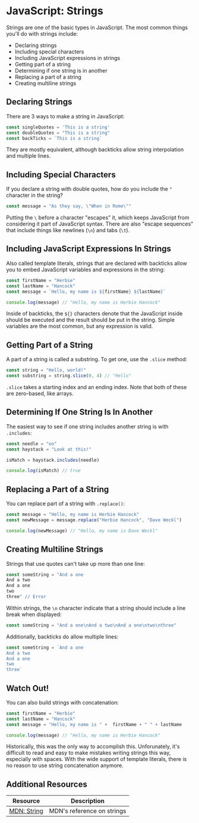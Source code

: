 # JavaScript: Strings

Strings are one of the basic types in JavaScript. The most common things you'll do with strings include:

* Declaring strings
* Including special characters
* Including JavaScript expressions in strings
* Getting part of a string
* Determining if one string is in another
* Replacing a part of a string
* Creating multiline strings

## Declaring Strings

There are 3 ways to make a string in JavaScript:

```js
const singleQuotes = 'This is a string'
const doubleQuotes = "This is a string"
const backTicks = `This is a string`
```

They are mostly equivalent, although backticks allow string interpolation and multiple lines.

## Including Special Characters

If you declare a string with double quotes, how do you include the `"` character in the string?

```js
const message = "As they say, \"When in Rome\""
```

Putting the `\` before a character "escapes" it, which keeps JavaScript from considering it part of JavaScript syntax. There are also "escape sequences" that include things like newlines (`\n`) and tabs (`\t`).

## Including JavaScript Expressions In Strings

Also called template literals, strings that are declared with backticks allow you to embed JavaScript variables and expressions in the string:

```js
const firstName = "Herbie"
const lastName = "Hancock"
const message = `Hello, my name is ${firstName} ${lastName}`

console.log(message) // "Hello, my name is Herbie Hancock"
```

Inside of backticks, the `${}` characters denote that the JavaScript inside should be executed and the result should be put in the string. Simple variables are the most common, but any expression is valid.

## Getting Part of a String

A part of a string is called a substring. To get one, use the `.slice` method:

```js
const string = "Hello, world!"
const substring = string.slice(0, 4) // "Hello"
```

`.slice` takes a starting index and an ending index. Note that both of these are zero-based, like arrays.

## Determining If One String Is In Another

The easiest way to see if one string includes another string is with `.includes`:

```js
const needle = "oo"
const haystack = "Look at this!"

isMatch = haystack.includes(needle)

console.log(isMatch) // true
```

## Replacing a Part of a String

You can replace part of a string with `.replace()`:

```js
const message = "Hello, my name is Herbie Hancock"
const newMessage = message.replace("Herbie Hancock", "Dave Weckl")

console.log(newMessage) // "Hello, my name is Dave Weckl"
```

## Creating Multiline Strings

Strings that use quotes can't take up more than one line:

```js
const someString = "And a one
And a two
And a one
two
three" // Error
```

Within strings, the `\n` character indicate that a string should include a line break when displayed:

```js
const someString = "And a one\nAnd a two\nAnd a one\ntwo\nthree"
```

Additionally, backticks do allow multiple lines:

```js
const someString = `And a one
And a two
And a one
two
three`
```

## Watch Out!

You can also build strings with concatenation:

```js
const firstName = "Herbie"
const lastName = "Hancock"
const message = "Hello, my name is " +  firstName + " " + lastName

console.log(message) // "Hello, my name is Herbie Hancock"
```

Historically, this was the only way to accomplish this. Unforunately, it's difficult to read and easy to make mistakes writing strings this way, especially with spaces. With the wide support of template literals, there is no reason to use string concatenation anymore.

## Additional Resources

| Resource | Description |
| --- | --- |
| [MDN: String](https://developer.mozilla.org/en-US/docs/Web/JavaScript/Reference/Global_Objects/String) | MDN's reference on strings |
